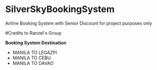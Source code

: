 # SilverSkyBookingSystem
Airline Booking System with Senior Discount for project purposes only

#Credits to Ranzel's Group

**Booking System Destination**
- MANILA TO LEGAZPI
- MANILA TO CEBU
- MANILA TO DAVAO
